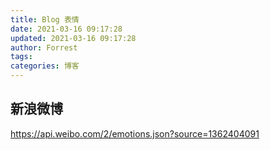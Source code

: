 ```yaml
---
title: Blog 表情
date: 2021-03-16 09:17:28
updated: 2021-03-16 09:17:28
author: Forrest
tags:
categories: 博客
---
```


## 新浪微博

https://api.weibo.com/2/emotions.json?source=1362404091
